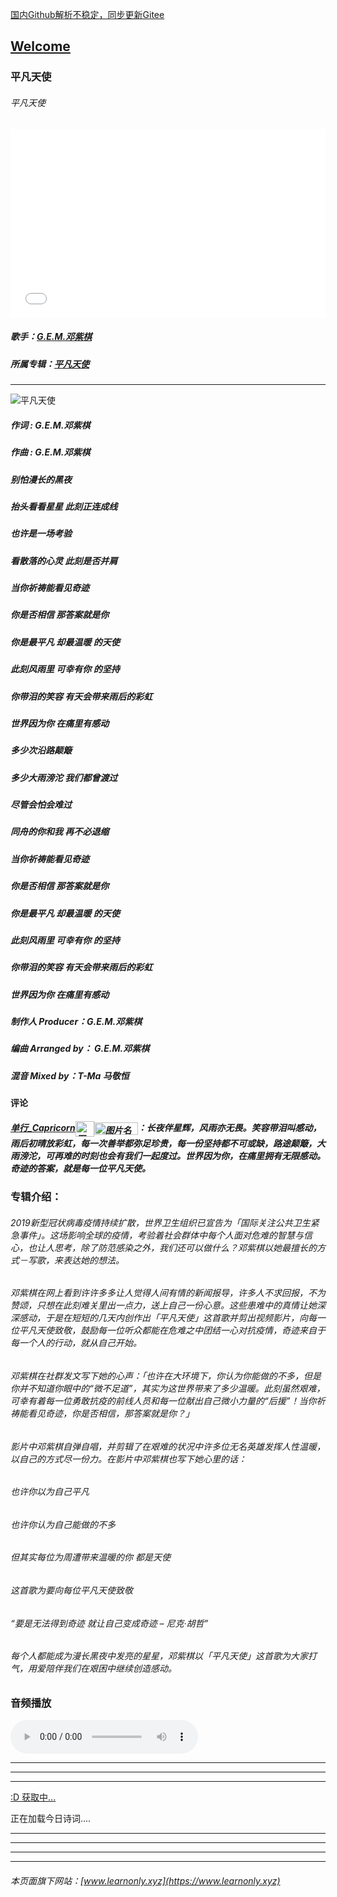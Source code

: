  [国内Github解析不稳定，同步更新Gitee](https://zkeq.gitee.io/)
## [Welcome  ](https://zkeq.github.io/zkeq/%C2%B7index.htm)

### 平凡天使

###### 平凡天使

<div style="position: relative; padding: 30% 45%;">
<iframe style="position: absolute; width: 100%; height: 100%; left: 0; top: 0;" src="//player.bilibili.com/player.html?aid=86299463&bvid=BV1h7411W7n9&cid=147497870&page=1&as_wide=1&high_quality=1&danmaku=0" frameborder="no" scrolling="no"></iframe>
</div>

##### 歌手：[G.E.M.邓紫棋](https://music.163.com/artist?id=7763)

##### 所属专辑：[平凡天使](https://music.163.com/album?id=86339613)

---------------------------

![平凡天使](http://p1.music.126.net/8JkfznEa_qqASaJvUIicyw==/109951164784376724.jpg)

##### 作词 : G.E.M.邓紫棋

##### 作曲 : G.E.M.邓紫棋

##### 别怕漫长的黑夜

##### 抬头看看星星 此刻正连成线

##### 也许是一场考验

##### 看散落的心灵 此刻是否并肩

##### 当你祈祷能看见奇迹

##### 你是否相信 那答案就是你

##### 你是最平凡 却最温暖 的天使

##### 此刻风雨里 可幸有你 的坚持

##### 你带泪的笑容 有天会带来雨后的彩虹

##### 世界因为你 在痛里有感动

##### 多少次沿路颠簸

##### 多少大雨滂沱 我们都曾渡过

##### 尽管会怕会难过

##### 同舟的你和我 再不必退缩

##### 当你祈祷能看见奇迹

##### 你是否相信 那答案就是你

##### 你是最平凡 却最温暖 的天使

##### 此刻风雨里 可幸有你 的坚持

##### 你带泪的笑容 有天会带来雨后的彩虹

##### 世界因为你 在痛里有感动

##### 制作人 Producer：G.E.M.邓紫棋

##### 编曲 Arranged by： G.E.M.邓紫棋

##### 混音 Mixed by：T-Ma 马敬恒

#### 评论

##### [单行_Capricorn](https://music.163.com/user/home?id=1529156278)<img src="https://p5.music.126.net/obj/wo3DlcOGw6DClTvDisK1/4874132307/4499/f228/d867/da64b9725e125943ad4e14e4c72d0884.png" width = "30" height = "25" alt="图片名称"  align=center><img src="//p6.music.126.net/obj/wo3DlcOGw6DClTvDisK1/4213923139/f08a/c6ea/10ee/f7e2deef21937a1042e370c47525c956.png" width = "70" height = "20" alt="图片名称"  align=center>：长夜伴星辉，风雨亦无畏。笑容带泪叫感动，雨后初晴放彩虹，每一次善举都弥足珍贵，每一份坚持都不可或缺，路途颠簸，大雨滂沱，可再难的时刻也会有我们一起度过。世界因为你，在痛里拥有无限感动。奇迹的答案，就是每一位平凡天使。

### 专辑介绍：

###### 2019新型冠状病毒疫情持续扩散，世界卫生组织已宣告为「国际关注公共卫生紧急事件」。这场影响全球的疫情，考验着社会群体中每个人面对危难的智慧与信心，也让人思考，除了防范感染之外，我们还可以做什么？邓紫棋以她最擅长的方式－写歌，来表达她的想法。

###### 邓紫棋在网上看到许许多多让人觉得人间有情的新闻报导，许多人不求回报，不为赞颂，只想在此刻难关里出一点力，送上自己一份心意。这些患难中的真情让她深深感动，于是在短短的几天内创作出「平凡天使」这首歌并剪出视频影片，向每一位平凡天使致敬，鼓励每一位听众都能在危难之中团结一心对抗疫情，奇迹来自于每一个人的行动，就从自己开始。

###### 邓紫棋在社群发文写下她的心声：「也许在大环境下，你认为你能做的不多，但是你并不知道你眼中的“微不足道”，其实为这世界带来了多少温暖。此刻虽然艰难，可幸有着每一位勇敢抗疫的前线人员和每一位献出自己微小力量的“后援”！当你祈祷能看见奇迹，你是否相信，那答案就是你？」

###### 影片中邓紫棋自弹自唱，并剪辑了在艰难的状况中许多位无名英雄发挥人性温暖，以自己的方式尽一份力。在影片中邓紫棋也写下她心里的话：

###### 也许你以为自己平凡

###### 也许你认为自己能做的不多

###### 但其实每位为周遭带来温暖的你 都是天使

###### 这首歌为要向每位平凡天使致敬

###### “要是无法得到奇迹 就让自己变成奇迹 – 尼克‧胡哲”

###### 每个人都能成为漫长黑夜中发亮的星星，邓紫棋以「平凡天使」这首歌为大家打气，用爱陪伴我们在艰困中继续创造感动。

### 音频播放

<audio id="bgmMusic" src="http://music.163.com/song/media/outer/url?id=1429363572.mp3" preload="auto" type="audio/mp3" controls=""></audio>


-----------------
----------------
----------------

<!-- 请注意，以下的示例包含超链接，您可能需要手动配置样式使其不变色。如果您嫌麻烦，可以移除。 -->
<p id="hitokoto"><a href="#" id="hitokoto_text">:D 获取中...</a></p>
<script>
  fetch('https://v1.hitokoto.cn')
    .then(response => response.json())
    .then(data => {
      const hitokoto = document.getElementById('hitokoto_text')
      hitokoto.href = 'https://hitokoto.cn/?uuid=' + data.uuid
      hitokoto.innerText = data.hitokoto
    })
    .catch(console.error)
</script>




<span id="jinrishici-sentence">正在加载今日诗词....</span>

<script src="https://sdk.jinrishici.com/v2/browser/jinrishici.js" charset="utf-8"></script>




--------------------------

--------------------------

--------------------------

--------------------------



###### 本页面旗下网站：[www.learnonly.xyz](https://www.learnonly.xyz)
